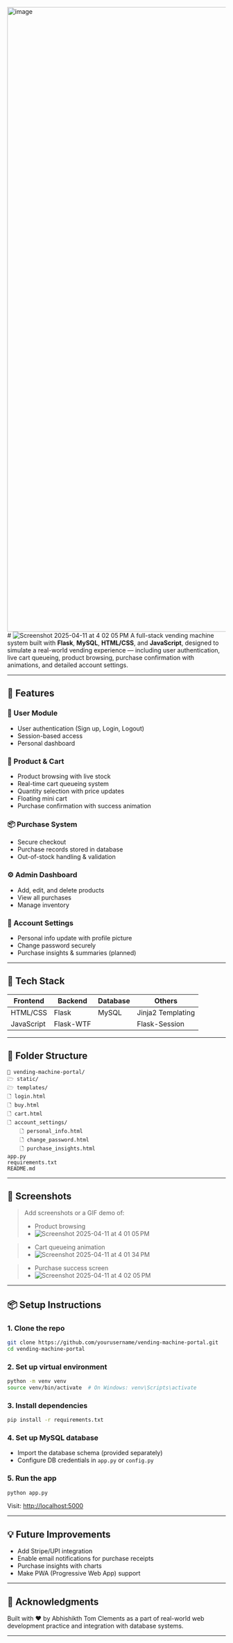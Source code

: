 <img width="1437" alt="image" src="https://github.com/user-attachments/assets/7b5b3b95-7587-4a79-8ba9-2a64da380a4a" /># ![Screenshot 2025-04-11 at 4 02 05 PM](https://github.com/user-attachments/assets/b7222555-680c-48e7-b697-320addc824c4)
A full-stack vending machine system built with **Flask**, **MySQL**, **HTML/CSS**, and **JavaScript**, designed to simulate a real-world vending experience — including user authentication, live cart queueing, product browsing, purchase confirmation with animations, and detailed account settings.

---

## 🚀 Features

### 👤 User Module
- User authentication (Sign up, Login, Logout)
- Session-based access
- Personal dashboard

### 🛜️ Product & Cart
- Product browsing with live stock
- Real-time cart queueing system
- Quantity selection with price updates
- Floating mini cart
- Purchase confirmation with success animation

### 📦 Purchase System
- Secure checkout
- Purchase records stored in database
- Out-of-stock handling & validation

### ⚙️ Admin Dashboard
- Add, edit, and delete products
- View all purchases
- Manage inventory

### 🧾 Account Settings
- Personal info update with profile picture
- Change password securely
- Purchase insights & summaries (planned)

---

## 🧠 Tech Stack

| Frontend  | Backend    | Database | Others             |
|-----------|------------|----------|--------------------|
| HTML/CSS  | Flask      | MySQL    | Jinja2 Templating  |
| JavaScript | Flask-WTF |          | Flask-Session      |

---

## 📃 Folder Structure

```
📁 vending-machine-portal/
🗁️ static/
🗁️ templates/
🗋 login.html
🗋 buy.html
🗋 cart.html
🗋 account_settings/
    🗋 personal_info.html
    🗋 change_password.html
    🗋 purchase_insights.html
app.py
requirements.txt
README.md
```

---

## 📸 Screenshots 

> Add screenshots or a GIF demo of:
> - Product browsing
> - ![Screenshot 2025-04-11 at 4 01 05 PM](https://github.com/user-attachments/assets/7752c08c-6c63-4789-b337-70db195da27c)

> - Cart queueing animation
> - ![Screenshot 2025-04-11 at 4 01 34 PM](https://github.com/user-attachments/assets/9cdd97a1-37e8-4a84-b1bf-21b5552df4ce)

> - Purchase success screen
> - ![Screenshot 2025-04-11 at 4 02 05 PM](https://github.com/user-attachments/assets/8870cd9a-edf2-4520-85f7-fd5f374bcc56)


---

## 📦 Setup Instructions

### 1. Clone the repo
```bash
git clone https://github.com/yourusername/vending-machine-portal.git
cd vending-machine-portal
```

### 2. Set up virtual environment
```bash
python -m venv venv
source venv/bin/activate  # On Windows: venv\Scripts\activate
```

### 3. Install dependencies
```bash
pip install -r requirements.txt
```

### 4. Set up MySQL database
- Import the database schema (provided separately)
- Configure DB credentials in `app.py` or `config.py`

### 5. Run the app
```bash
python app.py
```
Visit: [http://localhost:5000](http://localhost:5000)

---

## 💡 Future Improvements
- Add Stripe/UPI integration
- Enable email notifications for purchase receipts
- Purchase insights with charts
- Make PWA (Progressive Web App) support

---

## 🙌 Acknowledgments
Built with ❤️ by Abhishikth Tom Clements as a part of real-world web development practice and integration with database systems.

---

